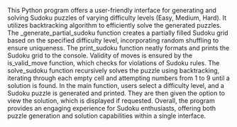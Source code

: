This Python program offers a user-friendly interface for generating and solving Sudoku puzzles of varying difficulty levels (Easy, Medium, Hard). It utilizes backtracking algorithm to efficiently solve the generated puzzles. The _generate_partial_sudoku function creates a partially filled Sudoku grid based on the specified difficulty level, incorporating random shuffling to ensure uniqueness. The print_sudoku function neatly formats and prints the Sudoku grid to the console. Validity of moves is ensured by the is_valid_move function, which checks for violations of Sudoku rules. The solve_sudoku function recursively solves the puzzle using backtracking, iterating through each empty cell and attempting numbers from 1 to 9 until a solution is found. In the main function, users select a difficulty level, and a Sudoku puzzle is generated and printed. They are then given the option to view the solution, which is displayed if requested. Overall, the program provides an engaging experience for Sudoku enthusiasts, offering both puzzle generation and solution capabilities within a single interface.
